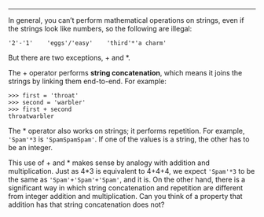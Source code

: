-----------------

In general, you can’t perform mathematical operations on strings, even if the strings look like numbers, so the following are illegal:

    '2'-'1'    'eggs'/'easy'    'third'*'a charm'

But there are two exceptions, <span>+</span> and <span>*</span>.

The <span>+</span> operator performs <span>**string concatenation**</span>, which means it joins the strings by linking them end-to-end. For example:

    >>> first = 'throat'
    >>> second = 'warbler'
    >>> first + second
    throatwarbler

The <span>*</span> operator also works on strings; it performs repetition. For example, `'Spam'*3` is `'SpamSpamSpam'`. If one of the values is a string, the other has to be an integer.

This use of <span>+</span> and <span>*</span> makes sense by analogy with addition and multiplication. Just as <span>4\*3</span> is equivalent to <span>4+4+4</span>, we expect `'Spam'*3` to be the same as `'Spam'+'Spam'+'Spam'`, and it is. On the other hand, there is a significant way in which string concatenation and repetition are different from integer addition and multiplication. Can you think of a property that addition has that string concatenation does not?

